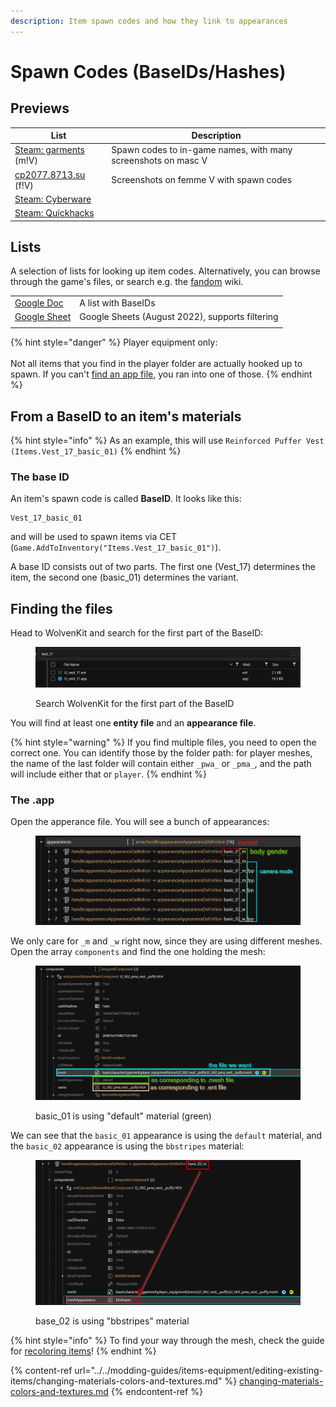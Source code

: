 ```yaml
---
description: Item spawn codes and how they link to appearances
---
```


# Spawn Codes (BaseIDs/Hashes)

## Previews

| List                                                                                        | Description                                                   |
| ------------------------------------------------------------------------------------------- | ------------------------------------------------------------- |
| [Steam: garments](https://steamcommunity.com/sharedfiles/filedetails/?id=2328941813) (m!V)  | Spawn codes to in-game names, with many screenshots on masc V |
| [cp2077.8713.su](https://cp2077.8713.su/) (f!V)                                             | Screenshots on femme V with spawn codes                       |
| [Steam: Cyberware](https://steamcommunity.com/sharedfiles/filedetails/?id=2343787921)       |                                                               |
| [Steam: Quickhacks](https://steamcommunity.com/sharedfiles/filedetails/?id=2350003795)      |                                                               |

## Lists

A selection of lists for looking up item codes. Alternatively, you can browse through the game's files, or search e.g. the [fandom](https://cyberpunk.fandom.com/wiki/Cyberpunk\_2077\_Clothing) wiki.

|                                                                                                                                                 |                                                 |
| ----------------------------------------------------------------------------------------------------------------------------------------------- | ----------------------------------------------- |
| [Google Doc](https://docs.google.com/document/d/e/2PACX-1vRJaq1sHobpHjNxPzjtSHVltNUXU6g5uYUfjw9zgrfaC9MQzEmEXFsqDcYVJDWS5cdpGuixH\_A\_n2fN/pub) | A list with BaseIDs                             |
| [Google Sheet](https://docs.google.com/spreadsheets/d/1UeEA0ONMtF6CNl1Cutkb4DNJ\_JiabhstfwiaA94m0ds/edit)                                       | Google Sheets (August 2022), supports filtering |
|                                                                                                                                                 |                                                 |

{% hint style="danger" %}
Player equipment only: \
\
Not all items that you find in the player folder are actually hooked up to spawn. If you can't [find an app file](spawn-codes-baseids-hashes.md#the-.app), you ran into one of those. &#x20;
{% endhint %}

## From a BaseID to an item's materials

{% hint style="info" %}
As an example, this will use `Reinforced Puffer Vest (Items.Vest_17_basic_01)`
{% endhint %}

### The base ID

An item's spawn code is called **BaseID**. It looks like this:&#x20;

```
Vest_17_basic_01
```

and will be used to spawn items via CET (`Game.AddToInventory("Items.Vest_17_basic_01")`).&#x20;

A base ID consists out of two parts. The first one (Vest\_17) determines the item, the second one (basic\_01) determines the variant.

## Finding the files

Head to WolvenKit and search for the first part of the BaseID:

<figure><img src="../../../.gitbook/assets/image (1) (4).png" alt=""><figcaption><p>Search WolvenKit for the first part of the BaseID</p></figcaption></figure>

You will find at least one **entity file** and an **appearance file**.&#x20;

{% hint style="warning" %}
If you find multiple files, you need to open the correct one. You can identify those by the folder path: for player meshes, the name of the last folder will contain either `_pwa_` or `_pma_`, and the path will include either that or `player`.
{% endhint %}

### The .app

Open the apperance file. You will see a bunch of appearances:

<figure><img src="../../../.gitbook/assets/image (26) (1).png" alt=""><figcaption></figcaption></figure>

We only care for `_m` and `_w` right now, since they are using different meshes. \
Open the array `components` and find the one holding the mesh:&#x20;

<figure><img src="../../../.gitbook/assets/image (8) (2).png" alt=""><figcaption><p>basic_01 is using "default" material (green)</p></figcaption></figure>

We can see that the `basic_01` appearance is using the `default` material, and the `basic_02` appearance is using the `bbstripes` material:

<figure><img src="../../../.gitbook/assets/image (5) (1).png" alt=""><figcaption><p>base_02 is using "bbstripes" material</p></figcaption></figure>





{% hint style="info" %}
To find your way through the mesh, check the guide for [recoloring items](../../modding-guides/items-equipment/editing-existing-items/changing-materials-colors-and-textures.md#step-2-finding-the-correct-appearance)!
{% endhint %}

{% content-ref url="../../modding-guides/items-equipment/editing-existing-items/changing-materials-colors-and-textures.md" %}
[changing-materials-colors-and-textures.md](../../modding-guides/items-equipment/editing-existing-items/changing-materials-colors-and-textures.md)
{% endcontent-ref %}






